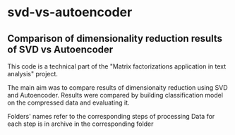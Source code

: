 # svd-vs-autoencoder
## Comparison of dimensionality reduction results of SVD vs Autoencoder
This code is a technical part of the "Matrix factorizations application in text analysis" project.

The main aim was to compare results of dimensionaity reduction using SVD and Autoencoder. 
Results were compared by building classification model on the compressed data and evaluating it.

Folders' names refer to the corresponding steps of processing
Data for each step is in archive in the corresponding folder
